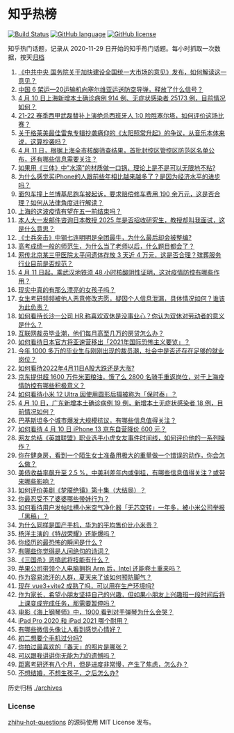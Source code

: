 # 知乎热榜
[![Build Status](https://github.com/ToWeLong/zhihu-hot-questions/workflows/CI/badge.svg)](https://github.com/ToWeLong/zhihu-hot-questions/actions)
[![GitHub language](https://img.shields.io/badge/language-golang-orange.svg)](https://golang.org/)
[![GitHub license](https://img.shields.io/github/license/ToWeLong/zhihu-hot-questions)](https://github.com/ToWeLong/zhihu-hot-questions/blob/main/LICENSE)

知乎热门话题，记录从 2020-11-29 日开始的知乎热门话题。每小时抓取一次数据，按天[归档](./archives)

<!-- BEGIN -->

1. [《中共中央 国务院关于加快建设全国统一大市场的意见》发布，如何解读这一意见？](https://www.zhihu.com/question/527125040)
1. [中国 6 架运—20运输机向塞尔维亚运送防空导弹，释放了什么信号？](https://www.zhihu.com/question/527119096)
1. [4 月 10 日上海新增本土确诊病例 914 例、无症状感染者 25173 例，目前情况如何？](https://www.zhihu.com/question/527212478)
1. [21-22 赛季西甲武磊替补上演绝杀西班牙人 1:0 险胜塞尔塔，如何评价这场比赛？](https://www.zhihu.com/question/527153340)
1. [关于格莱美最佳雷鬼专辑抄袭痛仰的《太阳照常升起》的争议，从音乐本体来说，这算抄袭吗？](https://www.zhihu.com/question/526299023)
1. [4 月 11 日，根据上海全市核酸筛查结果，首批封控区管控区防范区名单公布，还有哪些信息需要关注？](https://www.zhihu.com/question/527232672)
1. [如果用《三体》中"水滴"的材质做一口锅，理论上是不是可以无限地不粘?](https://www.zhihu.com/question/526486028)
1. [为什么感觉买iPhone的人跟前些年相比越来越多了？是因为经济水平的进步吗？](https://www.zhihu.com/question/527088204)
1. [面包车撞上兰博基尼跑车被起诉，要求赔偿修车费用 190 余万元，这是否合理？如何从法律角度进行解读？](https://www.zhihu.com/question/527216261)
1. [上海的这波疫情有望在五一前结束吗？](https://www.zhihu.com/question/526631490)
1. [本人大一发邮件咨询日本教授 2025 年是否招收研究生，教授却叫我面试，这是什么意思？](https://www.zhihu.com/question/526669724)
1. [《士兵突击》中钢七连明明是全团最牛，为什么最后却会被整编?](https://www.zhihu.com/question/330634520)
1. [高考成绩一般的师范生，为什么当了老师以后，什么题目都会了？](https://www.zhihu.com/question/378142443)
1. [网传北京某三甲医院太平间遗体存放 3 天近 4 万元，这是否合理？殡葬服务行业目前是否规范？](https://www.zhihu.com/question/526866625)
1. [4 月 11 日起，乘武汉地铁须 48 小时核酸阴性证明，这对疫情防控有哪些作用？](https://www.zhihu.com/question/527216899)
1. [现实中真的有那么漂亮的女孩子吗？](https://www.zhihu.com/question/65562234)
1. [女生考研频频被他人恶意修改志愿，疑因个人信息泄漏，具体情况如何？谁该为此负责？](https://www.zhihu.com/question/527223061)
1. [如何看待长沙一公司 HR 称喜欢双休是没事业心？你认为双休对劳动者的意义是什么？](https://www.zhihu.com/question/527058121)
1. [互联网裁员毕业潮，他们每月高至几万的房贷怎么办？](https://www.zhihu.com/question/526865537)
1. [如何看待日本官方将亚速营移出「2021年国际恐怖主义要览」？](https://www.zhihu.com/question/526986934)
1. [今年 1000 多万的毕业生与刚刚出现的裁员潮，社会中是否还存在足够的就业岗位？](https://www.zhihu.com/question/526659813)
1. [如何看待2022年4月11日A股大跌还是大涨?](https://www.zhihu.com/question/527152911)
1. [京东提供超 1600 万件米面粮油，饿了么 2800 名骑手重返岗位，对于上海疫情防控有哪些积极意义？](https://www.zhihu.com/question/527097035)
1. [如何看待小米 12 Ultra 因使用圆形后摄被称为「保时泰」？](https://www.zhihu.com/question/527039681)
1. [4 月 10 日，广东新增本土确诊病例 19 例，新增本土无症状感染者 18 例，目前情况如何？](https://www.zhihu.com/question/527214926)
1. [巴基斯坦多个城市爆发大规模抗议，有哪些信息值得关注？](https://www.zhihu.com/question/525966847)
1. [如何看待 4 月 10 日 iPhone 13 京东自营降价 600 元？](https://www.zhihu.com/question/526692532)
1. [网友总结《英雄联盟》职业选手小虎女友事件时间线，如何评价他的一系列操作？](https://www.zhihu.com/question/527242475)
1. [你在健身房，看到一个陌生女士准备用极大的重量做一个错误的动作，你会怎么做？](https://www.zhihu.com/question/519357252)
1. [美债收益率飙升至 2.5 %，中美利差年内或倒挂，有哪些信息值得关注？或带来哪些影响？](https://www.zhihu.com/question/524771072)
1. [如何评价美剧《梦魇绝镇》第十集（大结局）？](https://www.zhihu.com/question/527097253)
1. [你最忍受不了婆婆哪些带娃行为？](https://www.zhihu.com/question/441423508)
1. [如何看待用户发帖吐槽小米空气净化器「无芯空转」一年多，被小米公司举报「黑稿」？](https://www.zhihu.com/question/526929209)
1. [为什么同样是国产手机，华为的平均售价比小米贵？](https://www.zhihu.com/question/526780568)
1. [杨洋主演的《特战荣耀》还能爆吗？](https://www.zhihu.com/question/418720654)
1. [你经历的最恐怖的瞬间是什么 ?](https://www.zhihu.com/question/459329916)
1. [有哪些你觉得是人间绝句的诗词？](https://www.zhihu.com/question/287378875)
1. [《三国杀》恶搞武将技能有什么？](https://www.zhihu.com/question/345257954)
1. [苹果公司带领个人电脑拥抱 Arm 后，Intel 还能卷土重来吗？](https://www.zhihu.com/question/432778588)
1. [作为容易流汗的人群，夏天来了该如何预防脚气？](https://www.zhihu.com/question/527163338)
1. [现在 vue3+vite2 成熟了吗，可以用在生产环境吗?](https://www.zhihu.com/question/471825415)
1. [作为家长，希望小朋友坚持自己的兴趣，但如果小朋友上兴趣班一段时间后将上课变成完成任务，那需要暂停吗？](https://www.zhihu.com/question/524359708)
1. [电影《海上钢琴师》中，1900 看到对手弹琴为什么会哭？](https://www.zhihu.com/question/24168539)
1. [iPad Pro 2020 和 iPad 2021 哪个耐用？](https://www.zhihu.com/question/526258118)
1. [有哪些微信头像让人看到感觉心情好？](https://www.zhihu.com/question/336394378)
1. [初二想要个手机过分吗?](https://www.zhihu.com/question/527220716)
1. [你拍过最喜欢的「春天」的照片是哪张？](https://www.zhihu.com/question/525630789)
1. [可以跟我讲讲你无能为力的遗憾吗？](https://www.zhihu.com/question/527221558)
1. [距离考研还有八个月，但是进度非常慢，产生了焦虑，怎么办？](https://www.zhihu.com/question/527103655)
1. [不想结婚，不想生孩子，之后怎么办?](https://www.zhihu.com/question/527232052)

<!-- END -->

历史归档 [./archives](./archives)


### License
[zhihu-hot-questions](https://github.com/towelong/zhihu-hot-questions) 的源码使用 MIT License 发布。